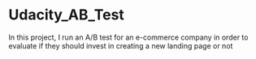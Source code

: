 # Udacity_AB_Test
In this project, I run an A/B test for an e-commerce company in order to evaluate if they should invest in creating a new landing page or not
